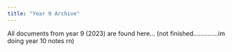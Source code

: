 ```yaml
---
title: "Year 9 Archive"
---
```


All documents from year 9 (2023) are found here...
(not finished..............im doing year 10 notes rn)
